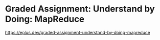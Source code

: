 # Graded Assignment: Understand by Doing: MapReduce

<https://eplus.dev/graded-assignment-understand-by-doing-mapreduce>